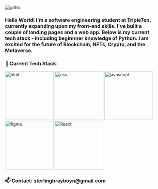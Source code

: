 ![githb](https://github.com/SterlingBrayboy/SterlingBrayboy/assets/123781522/ba8508f7-ddc9-49a7-aa69-dfe4c5ebf807)



### Hello World! I’m a software engineering student at TripleTen, currently expanding upon my front-end skills. I've built a couple of landing pages and a web app. Below is my current tech stack - including beginnner knowledge of Python. I am excited for the future of Blockchain, NFTs, Crypto, and the Metaverse.


### 💬 Current Tech Stack: 
<img width="160" alt="html" src="https://github.com/SterlingBrayboy/SterlingBrayboy/assets/123781522/8aef364f-9a37-4a21-9f8d-822fb95c6245">
<img width="160" alt="css" src="https://github.com/SterlingBrayboy/SterlingBrayboy/assets/123781522/611fe4d0-5678-4598-bb11-d3d414932d56">
<img width="160" alt="javascript" src="https://github.com/SterlingBrayboy/SterlingBrayboy/assets/123781522/f8ed5d33-357d-4932-9453-3945829b675f">
<img width="160" alt="figma" src="https://github.com/SterlingBrayboy/SterlingBrayboy/assets/123781522/db00deae-5ef9-458b-8bf3-a06bd50aa3ea">
<img width="160" alt="React" src="https://github.com/SterlingBrayboy/SterlingBrayboy/assets/123781522/d4bbec8b-0b35-475f-833b-59239d982721">

### 📫 Contact: sterlingbrayboyn@gmail.com
